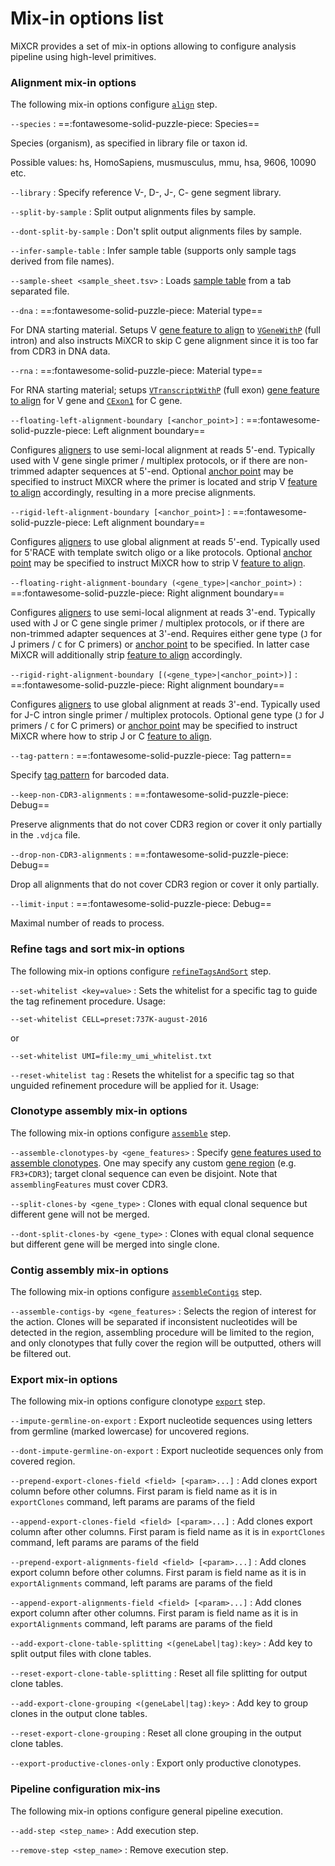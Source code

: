 # Mix-in options list

MiXCR provides a set of mix-in options allowing to configure analysis pipeline using high-level primitives.


### Alignment mix-in options

The following mix-in options configure [`align`](mixcr-align.md) step. 

`--species`
: ==:fontawesome-solid-puzzle-piece: Species== <p>
Species (organism), as specified in library file or taxon id.

Possible values: hs, HomoSapiens, musmusculus, mmu, hsa, 9606, 10090 etc.

`--library`
: Specify reference V-, D-, J-, C- gene segment library. 

`--split-by-sample`
: Split output alignments files by sample.

`--dont-split-by-sample`
: Don't split output alignments files by sample.

`--infer-sample-table`
: Infer sample table (supports only sample tags derived from file names).

`--sample-sheet <sample_sheet.tsv>`
: Loads [sample table](ref-samples-table.md) from a tab separated file.

`--dna`
: ==:fontawesome-solid-puzzle-piece: Material type== <p>
  For DNA starting material. Setups V [gene feature to align](mixcr-align.md#gene-features-to-align) to [`VGeneWithP`](ref-gene-features.md) (full intron) and also instructs MiXCR to skip C gene alignment since it is too far from CDR3 in DNA data.

`--rna`
: ==:fontawesome-solid-puzzle-piece: Material type== <p>
  For RNA starting material; setups [`VTranscriptWithP`](ref-gene-features.md) (full exon) [gene feature to align](mixcr-align.md#gene-features-to-align) for V gene and [`CExon1`](ref-gene-features.md) for C gene.

`--floating-left-alignment-boundary [<anchor_point>]`
: ==:fontawesome-solid-puzzle-piece: Left alignment boundary== <p>
  Configures [aligners](mixcr-align.md#v-j-and-c-aligners-parameters) to use semi-local alignment at reads 5'-end. Typically used with V gene single primer / multiplex protocols, or if there are non-trimmed adapter sequences at 5'-end. Optional [anchor point](ref-gene-features.md) may be specified to instruct MiXCR where the primer is located and strip V [feature to align](mixcr-align.md#gene-features-to-align) accordingly, resulting in a more precise alignments.

`--rigid-left-alignment-boundary [<anchor_point>]`
: ==:fontawesome-solid-puzzle-piece: Left alignment boundary== <p> 
  Configures [aligners](mixcr-align.md#v-j-and-c-aligners-parameters) to use global alignment at reads 5'-end. Typically used for 5'RACE with template switch oligo or a like protocols. Optional [anchor point](ref-gene-features.md) may be specified to instruct MiXCR how to strip V [feature to align](mixcr-align.md#gene-features-to-align).

`--floating-right-alignment-boundary (<gene_type>|<anchor_point>)`
: ==:fontawesome-solid-puzzle-piece: Right alignment boundary== <p>
  Configures [aligners](mixcr-align.md#v-j-and-c-aligners-parameters) to use semi-local alignment at reads 3'-end. Typically used with J or C gene single primer / multiplex protocols, or if there are non-trimmed adapter sequences at 3'-end. Requires either gene type (`J` for J primers / `C` for C primers) or [anchor point](ref-gene-features.md) to be specified. In latter case MiXCR will additionally strip [feature to align](mixcr-align.md#gene-features-to-align) accordingly.

`--rigid-right-alignment-boundary [(<gene_type>|<anchor_point>)]`
: ==:fontawesome-solid-puzzle-piece: Right alignment boundary== <p> 
  Configures [aligners](mixcr-align.md#v-j-and-c-aligners-parameters) to use global alignment at reads 3'-end. Typically used for J-C intron single primer / multiplex protocols. Optional gene type (`J` for J primers / `C` for C primers) or [anchor point](ref-gene-features.md) may be specified to instruct MiXCR where how to strip J or C [feature to align](mixcr-align.md#gene-features-to-align).

`--tag-pattern`
: ==:fontawesome-solid-puzzle-piece: Tag pattern== <p>
Specify [tag pattern](ref-tag-pattern.md) for barcoded data.

`--keep-non-CDR3-alignments`
: ==:fontawesome-solid-puzzle-piece: Debug== <p>
Preserve alignments that do not cover CDR3 region or cover it only partially in the `.vdjca` file.

`--drop-non-CDR3-alignments`
: ==:fontawesome-solid-puzzle-piece: Debug== <p>
Drop all alignments that do not cover CDR3 region or cover it only partially.

`--limit-input`
: ==:fontawesome-solid-puzzle-piece: Debug== <p>
  Maximal number of reads to process.

### Refine tags and sort mix-in options

The following mix-in options configure [`refineTagsAndSort`](mixcr-refineTagsAndSort.md) step.

`--set-whitelist <key=value>`
: Sets the whitelist for a specific tag to guide the tag refinement procedure. Usage:
```
--set-whitelist CELL=preset:737K-august-2016
```
or
```
--set-whitelist UMI=file:my_umi_whitelist.txt
```

`--reset-whitelist tag`
: Resets the whitelist for a specific tag so that unguided refinement procedure will be applied for it. Usage:


### Clonotype assembly mix-in options

The following mix-in options configure [`assemble`](mixcr-assemble.md) step.

`--assemble-clonotypes-by <gene_features>`
: Specify [gene features used to assemble clonotypes](mixcr-assemble.md#core-assembler-parameters). One may specify any custom [gene region](ref-gene-features.md) (e.g. `FR3+CDR3`); target clonal sequence can even be disjoint. Note that `assemblingFeatures` must cover CDR3.

`--split-clones-by <gene_type>`
: Clones with equal clonal sequence but different gene will not be merged.

`--dont-split-clones-by <gene_type>`
: Clones with equal clonal sequence but different gene will be merged into single clone.

### Contig assembly mix-in options

The following mix-in options configure [`assembleContigs`](mixcr-assembleContigs.md) step.

`--assemble-contigs-by <gene_features>`
: Selects the region of interest for the action. Clones will be separated if inconsistent nucleotides will be detected in the region, assembling procedure will be limited to the region, and only clonotypes that fully cover the region will be outputted, others will be filtered out.

### Export mix-in options

The following mix-in options configure clonotype [`export`](mixcr-export.md) step.

`--impute-germline-on-export`
: Export nucleotide sequences using letters from germline (marked lowercase) for uncovered regions.

`--dont-impute-germline-on-export`
: Export nucleotide sequences only from covered region.

`--prepend-export-clones-field <field> [<param>...]`
: Add clones export column before other columns. First param is field name as it is in `exportClones` command, left params are params of the field

`--append-export-clones-field <field> [<param>...]`
: Add clones export column after other columns. First param is field name as it is in `exportClones` command, left params are params of the field

`--prepend-export-alignments-field <field> [<param>...]`
: Add clones export column before other columns. First param is field name as it is in `exportAlignments` command, left params are params of the field

`--append-export-alignments-field <field> [<param>...]`
: Add clones export column after other columns. First param is field name as it is in `exportAlignments` command, left params are params of the field

`--add-export-clone-table-splitting <(geneLabel|tag):key>`
: Add key to split output files with clone tables.

`--reset-export-clone-table-splitting`
: Reset all file splitting for output clone tables.

`--add-export-clone-grouping <(geneLabel|tag):key>`
: Add key to group clones in the output clone tables.

`--reset-export-clone-grouping`
: Reset all clone grouping in the output clone tables.

`--export-productive-clones-only`
: Export only productive clonotypes.


### Pipeline configuration mix-ins

The following mix-in options configure general pipeline execution.

`--add-step <step_name>`
: Add execution step. 

`--remove-step <step_name>`
: Remove execution step.
